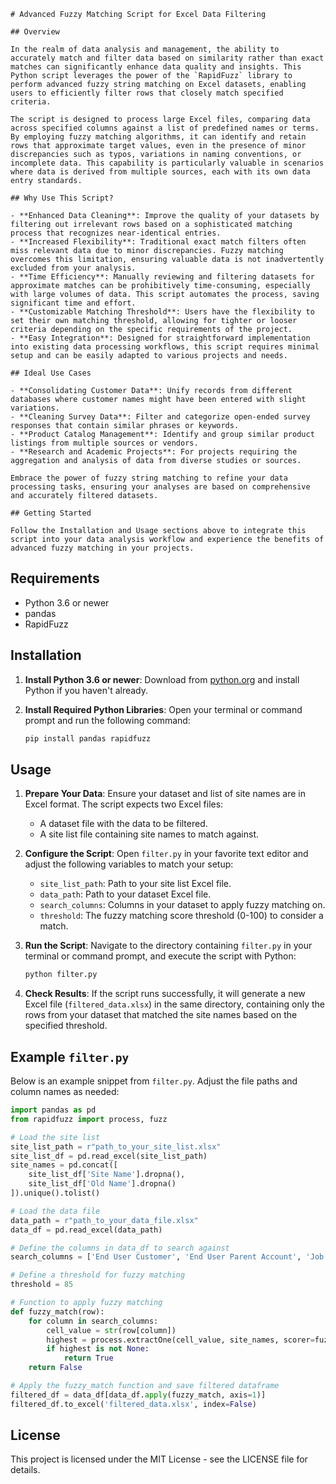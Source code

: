 ```
# Advanced Fuzzy Matching Script for Excel Data Filtering

## Overview

In the realm of data analysis and management, the ability to accurately match and filter data based on similarity rather than exact matches can significantly enhance data quality and insights. This Python script leverages the power of the `RapidFuzz` library to perform advanced fuzzy string matching on Excel datasets, enabling users to efficiently filter rows that closely match specified criteria.

The script is designed to process large Excel files, comparing data across specified columns against a list of predefined names or terms. By employing fuzzy matching algorithms, it can identify and retain rows that approximate target values, even in the presence of minor discrepancies such as typos, variations in naming conventions, or incomplete data. This capability is particularly valuable in scenarios where data is derived from multiple sources, each with its own data entry standards.

## Why Use This Script?

- **Enhanced Data Cleaning**: Improve the quality of your datasets by filtering out irrelevant rows based on a sophisticated matching process that recognizes near-identical entries.
- **Increased Flexibility**: Traditional exact match filters often miss relevant data due to minor discrepancies. Fuzzy matching overcomes this limitation, ensuring valuable data is not inadvertently excluded from your analysis.
- **Time Efficiency**: Manually reviewing and filtering datasets for approximate matches can be prohibitively time-consuming, especially with large volumes of data. This script automates the process, saving significant time and effort.
- **Customizable Matching Threshold**: Users have the flexibility to set their own matching threshold, allowing for tighter or looser criteria depending on the specific requirements of the project.
- **Easy Integration**: Designed for straightforward implementation into existing data processing workflows, this script requires minimal setup and can be easily adapted to various projects and needs.

## Ideal Use Cases

- **Consolidating Customer Data**: Unify records from different databases where customer names might have been entered with slight variations.
- **Cleaning Survey Data**: Filter and categorize open-ended survey responses that contain similar phrases or keywords.
- **Product Catalog Management**: Identify and group similar product listings from multiple sources or vendors.
- **Research and Academic Projects**: For projects requiring the aggregation and analysis of data from diverse studies or sources.

Embrace the power of fuzzy string matching to refine your data processing tasks, ensuring your analyses are based on comprehensive and accurately filtered datasets.

## Getting Started

Follow the Installation and Usage sections above to integrate this script into your data analysis workflow and experience the benefits of advanced fuzzy matching in your projects.

```
## Requirements

- Python 3.6 or newer
- pandas
- RapidFuzz

## Installation

1. **Install Python 3.6 or newer**: Download from [python.org](https://www.python.org/downloads/) and install Python if you haven't already.

2. **Install Required Python Libraries**: Open your terminal or command prompt and run the following command:

   ```bash
   pip install pandas rapidfuzz
   ```

## Usage

1. **Prepare Your Data**: Ensure your dataset and list of site names are in Excel format. The script expects two Excel files:
    - A dataset file with the data to be filtered.
    - A site list file containing site names to match against.

2. **Configure the Script**: Open `filter.py` in your favorite text editor and adjust the following variables to match your setup:
    - `site_list_path`: Path to your site list Excel file.
    - `data_path`: Path to your dataset Excel file.
    - `search_columns`: Columns in your dataset to apply fuzzy matching on.
    - `threshold`: The fuzzy matching score threshold (0-100) to consider a match.

3. **Run the Script**: Navigate to the directory containing `filter.py` in your terminal or command prompt, and execute the script with Python:

   ```bash
   python filter.py
   ```

4. **Check Results**: If the script runs successfully, it will generate a new Excel file (`filtered_data.xlsx`) in the same directory, containing only the rows from your dataset that matched the site names based on the specified threshold.

## Example `filter.py`

Below is an example snippet from `filter.py`. Adjust the file paths and column names as needed:

```python
import pandas as pd
from rapidfuzz import process, fuzz

# Load the site list
site_list_path = r"path_to_your_site_list.xlsx"
site_list_df = pd.read_excel(site_list_path)
site_names = pd.concat([
    site_list_df['Site Name'].dropna(),
    site_list_df['Old Name'].dropna()
]).unique().tolist()

# Load the data file
data_path = r"path_to_your_data_file.xlsx"
data_df = pd.read_excel(data_path)

# Define the columns in data_df to search against
search_columns = ['End User Customer', 'End User Parent Account', 'Job Description']

# Define a threshold for fuzzy matching
threshold = 85

# Function to apply fuzzy matching
def fuzzy_match(row):
    for column in search_columns:
        cell_value = str(row[column])
        highest = process.extractOne(cell_value, site_names, scorer=fuzz.WRatio, score_cutoff=threshold)
        if highest is not None:
            return True
    return False

# Apply the fuzzy_match function and save filtered dataframe
filtered_df = data_df[data_df.apply(fuzzy_match, axis=1)]
filtered_df.to_excel('filtered_data.xlsx', index=False)
```

## License

This project is licensed under the MIT License - see the LICENSE file for details.
```
